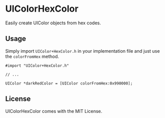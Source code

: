 UIColorHexColor
===============

Easily create UIColor objects from hex codes.


## Usage

Simply import `UIColor+HexColor.h` in your implementation file and just use the `colorFromHex` method.

```objc
#import "UIColor+HexColor.h"

// ...

UIColor *darkRedColor = [UIColor colorFromHex:0x990000];
```

## License

UIColorHexColor comes with the MIT License.